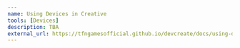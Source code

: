 ```yaml
---
name: Using Devices in Creative
tools: [Devices]
description: TBA
external_url: https://tfngamesofficial.github.io/devcreate/docs/using-devices/
---
```

